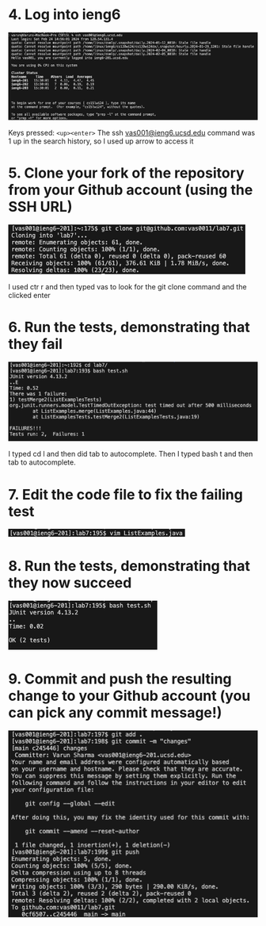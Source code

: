 # 4.  Log into ieng6
![Image](part4.png)

Keys pressed: ```<up><enter>```  The ssh vas001@ieng6.ucsd.edu command was 1 up in the search history, so I used up arrow to access it
# 5. Clone your fork of the repository from your Github account (using the SSH URL)
![Image](part5.png)

I used ctr r and then typed vas to look for the git clone command and the clicked enter
# 6. Run the tests, demonstrating that they fail
![Image](part6.png)

I typed cd l and then did tab to autocomplete. Then I typed bash t and then tab to autocomplete.
# 7. Edit the code file to fix the failing test
![Image](part7.png)

# 8. Run the tests, demonstrating that they now succeed
![Image](part8.png)

# 9. Commit and push the resulting change to your Github account (you can pick any commit message!)
![Image](part9.png)

